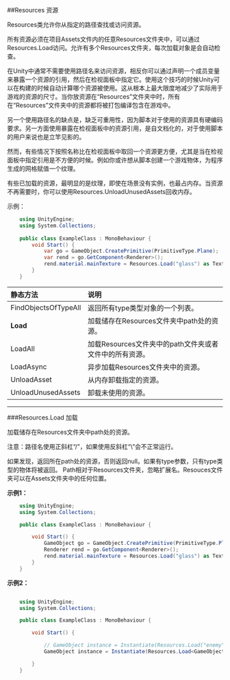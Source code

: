 ##Resources 资源

Resources类允许你从指定的路径查找或访问资源。

所有资源必须在项目Assets文件内的任意Resources文件夹中，可以通过Resources.Load访问。允许有多个Resources文件夹，每次加载对象是会自动检查。

在Unity中通常不需要使用路径名来访问资源，相反你可以通过声明一个成员变量来暴露一个资源的引用，然后在检视面板中指定它。使用这个技巧的时候Unity可以在构建的时候自动计算哪个资源被使用。这从根本上最大限度地减少了实际用于游戏的资源的尺寸。当你放资源在“Resources”文件夹中时，所有在“Resources”文件夹中的资源都将被打包编译包含在游戏中。

另一个使用路径名的缺点是，缺乏可重用性，因为脚本对于使用的资源具有硬编码要求。另一方面使用暴露在检视面板中的资源引用，是自文档化的，对于使用脚本的用户来说也是立竿见影的。

然而，有些情况下按照名称比在检视面板中取回一个资源更方便，尤其是当在检视面板中指定引用是不方便的时候。例如你或许想从脚本创建一个游戏物体，为程序生成的网格赋值一个纹理。

有些已加载的资源，最明显的是纹理，即使在场景没有实例，也最占内存。当资源不再需要时，你可以使用Resources.UnloadUnusedAssets回收内存。


示例：

```csharp
    using UnityEngine;
    using System.Collections;
 
    public class ExampleClass : MonoBehaviour {
        void Start() {
            var go = GameObject.CreatePrimitive(PrimitiveType.Plane);
            var rend = go.GetComponent<Renderer>();
            rend.material.mainTexture = Resources.Load("glass") as Texture;
        }
    }
```


|静态方法|说明|
|:--|:--|
|FindObjectsOfTypeAll|返回所有type类型对象的一个列表。|
|**Load**|加载储存在Resources文件夹中path处的资源。|
|LoadAll|加载Resources文件夹中的path文件夹或者文件中的所有资源。|
|LoadAsync|异步加载Resources文件夹中的资源。|
|UnloadAsset|从内存卸载指定的资源。|
|UnloadUnusedAssets|卸载未使用的资源。|


---
###Resources.Load 加载

加载储存在Resources文件夹中path处的资源。

注意：路径名使用正斜杠“/”，如果使用反斜杠“\”会不正常运行。

如果发现，返回所在path处的资源，否则返回null。如果有type参数，只有type类型的物体将被返回。 Path相对于Resources文件夹，忽略扩展名。Resouces文件夹可以在Assets文件夹中的任何位置。

**示例1：**

```csharp
    using UnityEngine;
    using System.Collections;

    public class ExampleClass : MonoBehaviour {

        void Start() {
            GameObject go = GameObject.CreatePrimitive(PrimitiveType.Plane);
            Renderer rend = go.GetComponent<Renderer>();
            rend.material.mainTexture = Resources.Load("glass") as Texture;
        }
    }
```

**示例2：**

```csharp

    using UnityEngine;
    using System.Collections;

    public class ExampleClass : MonoBehaviour {

        void Start() {

            // GameObject instance = Instantiate(Resources.Load("enemy", typeof(GameObject))) as GameObject;
            GameObject instance = Instantiate(Resources.Load<GameObject>("enemy")) as GameObject;

        }
    }
```

